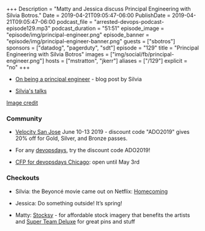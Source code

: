 +++
Description = "Matty and Jessica discuss Principal Engineering with Silvia Botros."
Date = 2019-04-21T09:05:47-06:00
PublishDate = 2019-04-21T09:05:47-06:00
podcast_file = "arrested-devops-podcast-episode129.mp3"
podcast_duration = "51:51"
episode_image = "episode/img/principal-engineer.png"
episode_banner = "episode/img/principal-engineer-banner.png"
guests = ["sbotros"]
sponsors = ["datadog", "pagerduty", "sdt"]
episode = "129"
title = "Principal Engineering with Silvia Botros"
images = ["img/social/fb/principal-engineer.png"]
hosts = ["mstratton", "jkerr"]
aliases = ["/129"]
explicit = "no"
+++


<!-- show notes -->

* [On being a principal engineer](http://blog.dbsmasher.com/2019/01/28/on-being-a-principal-engineer.html) - blog post by Silvia

* [Silvia's talks](http://blog.dbsmasher.com/talks/)

[Image credit](https://www.flickr.com/photos/sixteenmilesofstring/1384073790)

### Community

* [Velocity San Jose](https://conferences.oreilly.com/velocity/vl-ca) June 10-13 2019 - discount code "ADO2019" gives 20% off for Gold, Silver, and Bronze passes.

* For any [devopsdays](http://devopsdays.org), try the discount code ADO2019!

* [CFP for devopsdays Chicago](https://www.devopsdays.org/events/2019-chicago/propose/): open until May 3rd


### Checkouts

* Silvia: the Beyoncé movie came out on Netflix: [Homecoming](https://www.netflix.com/title/81013626)

* Jessica: Do something outside! It’s spring!

* Matty: [Stocksy](https://www.stocksy.com/) - for affordable stock imagery that benefits the artists and [Super Team Deluxe](https://superteamdeluxe.com/) for great pins and stuff
